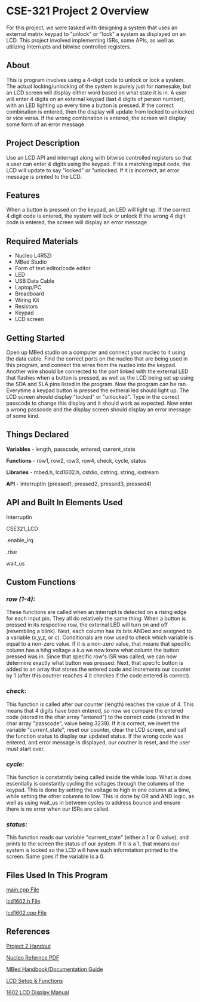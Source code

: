 # CSE-321 Project 2 Overview
For this project, we were tasked with designing a system that uses an external matrix keypad to "unlock" or "lock" a system as displayed on an LCD. This project involved implementing ISRs, some APIs, as well as utilizing Interrupts and bitwise controlled registers. 

## About 
This is program involves using a 4-digit code to unlock or lock a system. The actual locking/unlocking of the system is purely just for namesake, but an LCD screen will display either word based on what state it is in.
A user will enter 4 digits on an external keypad (last 4 digits of person number), with an LED lighting up every time a button is pressed. If the correct combination is entered, then the display will update from locked to
unlocked or vice versa. If the wrong combination is entered, the screen will display some form of an error message.

## Project Description 
Use an LCD API and interrupt along with bitwise controlled registers so that a user can enter 4 digits using the keypad. If its a matching input code, the LCD will update to say "locked"
or "unlocked. If it is incorrect, an error message is printed to the LCD.

## Features
When a button is pressed on the keypad, an LED will light up.
If the correct 4 digit code is entered, the system will lock or unlock
If the wrong 4 digit code is entered, the screen will display an error message

## Required Materials
* Nucleo L4R5ZI
* MBed Studio
* Form of text editor/code editor 
* LED
* USB Data Cable
* Laptop/PC
* Breadboard
* Wiring Kit
* Resistors
* Keypad
* LCD screen

## Getting Started
Open up MBed studio on a computer and connect your nucleo to it using the data cable. Find the correct ports on the nucleo that are being used in this program, and connect the wires from the nucleo into the keypad. Another wire
should be connected to the port linked with the external LED that flashes when a button is pressed, as well as the LCD being set up using the SDA and SLA pins listed in the program. Now the program
can be ran. Everytime a keypad button is pressed the extneral led should light up. The LCD screen should display "locked" or "unlocked". Type in the correct passcode to change this display and 
it should work as expected. Now enter a wrong passcode and the display screen should display an error message of some kind.

## Things Declared
**Variables** - length, passcode, entered, current_state

**Functions** - row1, row2, row3, row4, check, cycle, status

**Libraries** - mbed.h, lcd1602.h, cstdio, cstring, string, iostream

**API** - InterruptIn (pressed1, pressed2, pressed3, pressed4)

## API and Built In Elements Used
InterruptIn

CSE321_LCD

.enable_irq

.rise

wait_us

## Custom Functions
 
### ***row (1-4):***

These functions are called when an interrupt is detected on a rising edge for each input pin. They all do relatively the same thing: When a button is pressed in its respective row,
the external LED will turn on and off (resembling a blink). Next, each column has its bits ANDed and assigned to a variable (x,y,z, or c). Conditionals are now used to check which variable is equal to a non-zero
value. If it is a non-zero value, that means that specific column has a hihg voltage a.k.a we now know what column the button pressed was in. Since that specific row's ISR was called, we can now determine exactly what button was pressed.
Next, that specifc button is added to an array that stores the entered code and increments our counter by 1 (after this coutner reaches 4 it checkes if the code entered is correct).

### ***check:***

This function is called after our counter (length) reaches the value of 4. This means that 4 digits have been entered, so now we compare the entered code (stored in the char array "entered") to the correct code 
(stored in the char array "passcode", value being 3239). If it is correct, we invert the variable "current_state", reset our counter, clear the LCD screen, and call the function status to display our updated status. If the wrong code was entered, and error 
message is displayed, our coutner is reset, and the user must start over.

### ***cycle:***

This function is constatntly being called inside the while loop. What is does essentially is constantly cycling the voltages through the columns of the keypad. This is done by setting the voltage to high in one column at a time,
while setting the other columns to low. This is done by OR and AND logic, as well as using wait_us in between cycles to address bounce and ensure there is no error when our ISRs are called.

### ***status:***

This function reads our variable "current_state" (either a 1 or 0 value), and prints to the screen the status of our system. If it is a 1, that means our system is locked so the LCD will have such informtation printed to the screen.
Same goes if the variable is a 0.

## Files Used In This Program
[main.cpp File](https://github.com/Brian-Leavell/CSE321-Course-Progress/blob/main/Project2/main.cpp)

[lcd1602.h File](https://github.com/Brian-Leavell/CSE321-Course-Progress/blob/main/Project2/lcd1602.h)

[lcd1602.cpp File](https://github.com/Brian-Leavell/CSE321-Course-Progress/blob/main/Project2/lcd1602.cpp)


## References
[Project 2 Handout](https://github.com/Brian-Leavell/CSE321-Course-Progress/blob/main/Project2/Project%202%20Overview.pdf)

[Nucleo Refernce PDF](https://www.st.com/resource/en/user_manual/dm00368330-stm32-nucleo-144-boards-mb1312-stmicroelectronics.pdf)

[MBed Handbook/Documentation Guide](https://os.mbed.com/handbook)

[LCD Setup & Functions](https://github.com/Brian-Leavell/CSE321-Course-Progress/blob/main/Project2/LCD%20API%20Instructions.pdf)

[1602 LCD Display Manual](https://github.com/Brian-Leavell/CSE321-Course-Progress/blob/main/Project2/1602%20LCD%20Datasheet.pdf)
